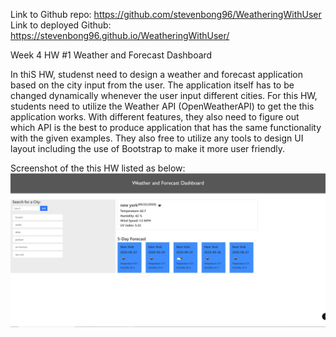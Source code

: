 Link to Github repo: https://github.com/stevenbong96/WeatheringWithUser
Link to deployed Github: https://stevenbong96.github.io/WeatheringWithUser/

Week 4 HW #1 Weather and Forecast Dashboard

In thiS HW, studenst need to design a weather and forecast application based on the city input from the user. The application itself has to be changed dynamically whenever the user input different cities. For this HW, students need to utilize the Weather API (OpenWeatherAPI) to get the this application works. With different features, they also need to figure out which API is the best to produce application that has the same functionality with the given examples. They also free to utilize any tools to design UI layout including the use of Bootstrap to make it more user friendly.

Screenshot of the this HW listed as below:
![WeatheringWithUser](./screenshot.JPG)   